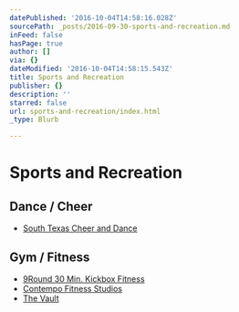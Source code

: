 ```yaml
---
datePublished: '2016-10-04T14:58:16.028Z'
sourcePath: _posts/2016-09-30-sports-and-recreation.md
inFeed: false
hasPage: true
author: []
via: {}
dateModified: '2016-10-04T14:58:15.543Z'
title: Sports and Recreation
publisher: {}
description: ''
starred: false
url: sports-and-recreation/index.html
_type: Blurb

---
```

# Sports and Recreation

## Dance / Cheer

* [South Texas Cheer and Dance][0]

## Gym / Fitness

* [9Round 30 Min. Kickbox Fitness][1]
* [Contempo Fitness Studios][2]
* [The Vault][3]

[0]: http://southtexascheeranddance.weebly.com/ "South Texas Cheer and Dance"
[1]: https://www.9round.com/fitness/Mission-TX-x9283 "9 Round"
[2]: http://contempofitness.com/ "Contempo Fitness Studios"
[3]: https://www.facebook.com/missionvault/ "The Vault"